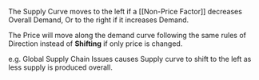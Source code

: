 


The Supply Curve moves to the left if a [[Non-Price Factor]] decreases Overall Demand, Or to the right if it increases Demand.

The Price will move along the demand curve following the same rules of Direction instead of **Shifting** if only price is changed.

e.g. Global Supply Chain Issues causes Supply curve to shift to the left as less supply is produced overall.